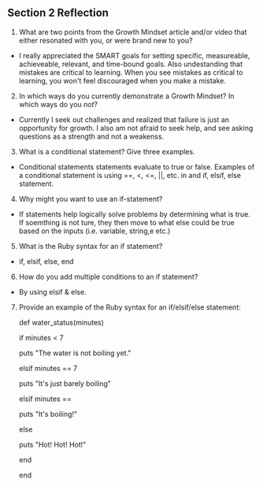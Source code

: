 ## Section 2 Reflection

1. What are two points from the Growth Mindset article and/or video that either resonated with you, or were brand new to you?

- I really appreciated the SMART goals for setting specific, measureable, achieveable, relevant, and time-bound goals. Also undestanding that mistakes are critical to learning. When you see mistakes as critical to learning, you won't feel discouraged when you make a mistake.

2. In which ways do you currently demonstrate a Growth Mindset? In which ways do you _not_?

- Currently I seek out challenges and realized that failure is just an opportunity for growth. I also am not afraid to seek help, and see asking questions as a strength and not a weakenss.
3. What is a conditional statement? Give three examples.

- Conditional statements statements evaluate to true or false. Examples of a conditional statement is using ==, <, <=, ||, etc. in and if, elsif, else statement.

4. Why might you want to use an if-statement?

- If statements help logically solve problems by determining what is true. If soemthing is not ture, they then move to what else could be true based on the inputs (i.e. variable, string,e etc.)

5. What is the Ruby syntax for an if statement?

- if, elsif, else, end

6. How do you add multiple conditions to an if statement?

- By using elsif & else.

7. Provide an example of the Ruby syntax for an if/elsif/else statement:

   def water_status(minutes)
 
   if minutes < 7
 
   puts "The water is not boiling yet."

   elsif minutes == 7

   puts "It's just barely boiling"

   elsif minutes == 

   puts "It's boiling!"

   else

   puts "Hot! Hot! Hot!"

   end

   end
